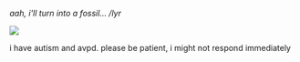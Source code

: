  *aah, i'll turn into a fossil... /lyr* 

 ![](https://i.pinimg.com/736x/66/b2/35/66b235d6f52abcd71b895165744493f0.jpg)

i have autism and avpd. please be patient, i might not respond immediately
